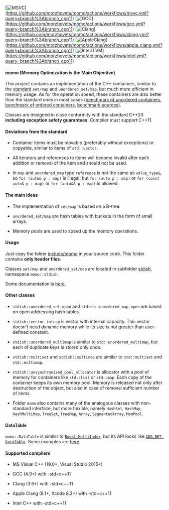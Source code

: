 [![MSVC](https://github.com/morzhovets/momo/actions/workflows/msvc.yml/badge.svg?branch=branch_cpp11)]
(https://github.com/morzhovets/momo/actions/workflows/msvc.yml?query=branch%3Abranch_cpp11)
[![GCC](https://github.com/morzhovets/momo/actions/workflows/gcc.yml/badge.svg?branch=branch_cpp11)]
(https://github.com/morzhovets/momo/actions/workflows/gcc.yml?query=branch%3Abranch_cpp11)
[![Clang](https://github.com/morzhovets/momo/actions/workflows/clang.yml/badge.svg?branch=branch_cpp11)]
(https://github.com/morzhovets/momo/actions/workflows/clang.yml?query=branch%3Abranch_cpp11)
[![AppleClang](https://github.com/morzhovets/momo/actions/workflows/apple_clang.yml/badge.svg?branch=branch_cpp11)]
(https://github.com/morzhovets/momo/actions/workflows/apple_clang.yml?query=branch%3Abranch_cpp11)
[![IntelLLVM](https://github.com/morzhovets/momo/actions/workflows/intel.yml/badge.svg?branch=branch_cpp11)]
(https://github.com/morzhovets/momo/actions/workflows/intel.yml?query=branch%3Abranch_cpp11)

#### momo (Memory Optimization is the Main Objective)

This project contains an implementation of the C++ containers, similar to the
[standard](https://en.cppreference.com/w/cpp/container) `set/map` and `unordered_set/map`,
but much more efficient in memory usage.
As for the operation speed, these containers are also better than the standard ones in most cases
([benchmark of unordered containers](https://morzhovets.github.io/hash_gcc_ubuntu16),
[benchmark of ordered containers](https://morzhovets.github.io/tree_gcc_ubuntu16),
[benchmark sources](https://github.com/morzhovets/hash-table-shootout)).

Classes are designed in close conformity with the standard C++20 **including exception safety guarantees**.
Compiler must support C++11.

#### Deviations from the standard

- Container items must be movable (preferably without exceptions) or copyable, similar to items of `std::vector`.

- All iterators and references to items will become invalid after each addition or removal of the item and should not be used.

- In `map` and `unordered_map` type `reference` is not the same as `value_type&`, so `for (auto& p : map)`
is illegal, but `for (auto p : map)` or `for (const auto& p : map)` or `for (auto&& p : map)` is allowed.

#### The main ideas

- The implementation of `set/map` is based on a B-tree.

- `unordered_set/map` are hash tables with buckets in the form of small arrays.

- Memory pools are used to speed up the memory operations.

#### Usage

Just copy the folder [include/momo](https://github.com/morzhovets/momo/tree/branch_cpp11/include/momo)
in your source code. This folder contains **only header files**.

Classes `set/map` and `unordered_set/map` are located in subfolder
[stdish](https://github.com/morzhovets/momo/tree/branch_cpp11/include/momo/stdish), namespace `momo::stdish`.

Some documentation is [here](https://morzhovets.github.io/momo).

#### Other classes

- `stdish::unordered_set_open` and `stdish::unordered_map_open` are based on open addressing hash tables.

- `stdish::vector_intcap` is vector with internal capacity.
This vector doesn't need dynamic memory while its size is not greater than user-defined constant.

- `stdish::unordered_multimap` is similar to `std::unordered_multimap`, but each of duplicate keys is stored only once.

- `stdish::multiset` and `stdish::multimap` are similar to `std::multiset` and `std::multimap`.

- `stdish::unsynchronized_pool_allocator` is allocator with a pool of memory for containers like `std::list` or `std::map`.
Each copy of the container keeps its own memory pool.
Memory is released not only after destruction of the object, but also in case of removal sufficient number of items.

- Folder `momo` also contains many of the analogous classes with non-standard interface, but more flexible,
namely `HashSet`, `HashMap`, `HashMultiMap`, `TreeSet`, `TreeMap`, `Array`, `SegmentedArray`, `MemPool`.

#### DataTable

`momo::DataTable` is similar to [`Boost.MultiIndex`](https://www.boost.org/doc/libs/1_74_0/libs/multi_index/doc/index.html),
but its API looks like [`ADO.NET DataTable`](https://docs.microsoft.com/en-us/dotnet/api/system.data.datatable).
Some examples are [here](https://github.com/morzhovets/momo/blob/branch_cpp11/test/sources/SimpleDataSampler.cpp).

#### Supported compilers

- MS Visual C++ (19.0+, Visual Studio 2015+)

- GCC (4.9+) with -std=c++11

- Clang (3.6+) with -std=c++11

- Apple Clang (8.1+, Xcode 8.3+) with -std=c++11

- Intel C++ with -std=c++11
